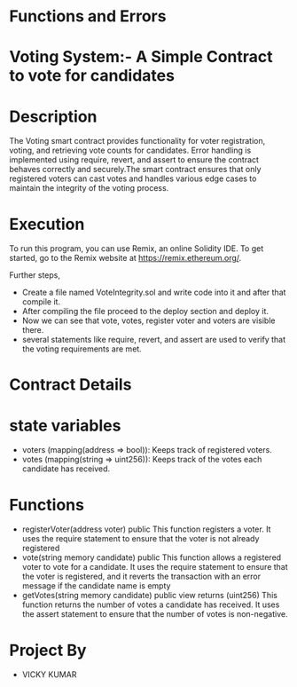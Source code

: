 # Functions and Errors
# Voting System:- A Simple Contract to vote for candidates 
# Description 
The Voting smart contract provides functionality for voter registration, voting, and retrieving vote counts for candidates. Error handling is implemented using require, revert, and assert to ensure the contract behaves correctly and securely.The smart contract ensures that only registered voters can cast votes and handles various edge cases to maintain the integrity of the voting process.
# Execution
To run this program, you can use Remix, an online Solidity IDE. To get started, go to the Remix website at https://remix.ethereum.org/.

Further steps,

- Create a file named VoteIntegrity.sol and  write code into it and after that compile it.
- After compiling the file proceed  to the deploy section and deploy it.
- Now we can see that vote, votes, register voter and voters are visible there.
- several statements like require, revert, and assert are used to verify that the voting requirements are met.
# Contract Details
# state variables
- voters (mapping(address => bool)): Keeps track of registered voters.
- votes (mapping(string => uint256)): Keeps track of the votes each candidate has received.
# Functions
- registerVoter(address voter) public
 This function registers a voter. It uses the require statement to ensure that the voter is not already registered
- vote(string memory candidate) public
 This function allows a registered voter to vote for a candidate. It uses the require statement to ensure that the voter is registered, and it reverts the transaction with an error message if the candidate name is empty
- getVotes(string memory candidate) public view returns (uint256)
 This function returns the number of votes a candidate has received. It uses the assert statement to ensure that the number of votes is non-negative.
# Project By
- VICKY KUMAR



